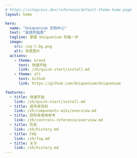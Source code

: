 ```yaml
---
# https://vitepress.dev/reference/default-theme-home-page
layout: home

hero:
  name: "Uniquenium 文档中心"
  text: "高效的指南"
  tagline: 掌握 Uniquenium 的每一步
  image:
    src: /uq-l-bg.png
    alt: 背景图片
  actions:
    - theme: brand
      text: 快速开始
      link: /zh/quick-start/install.md
    - theme: alt
      text: Github
      link: https://github.com/Uniquenium/Uniquenium

features:
  - title: 快速开始
    link: /zh/quick-start/install.md
  - title: 组件库百科
    link: /zh/components-wiki/overview.md
  - title: 控件库使用参考
    link: /zh/controls-reference/overview.md
  - title: 历史
    link: /zh/history.md
  - title: FAQ
    link: /zh/faq.md
  - title: 关于
    link: /zh/history.md
---
```


